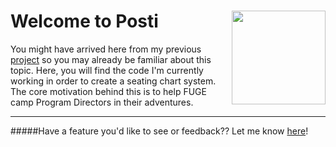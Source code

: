 <h1 align="left">Welcome to Posti
<a href="https://trello.com/b/vgFF7dbp/posti" target="_blank">
<img src="https://d2k1ftgv7pobq7.cloudfront.net/meta/u/res/images/brand-assets/Logos/0c47ceaceed90bc4860ee16c53d3e6eb/trello-logo-blue.png" align="right" width="150/">
</a>
</h1>

You might have arrived here from my previous [project](https://github.com/naphipps/SeatingSystem) so you may already be familiar about this topic. Here, you will find the code I'm currently working in order to create a seating chart system. The core motivation behind this is to help FUGE camp Program Directors in their adventures.

***
#####Have a feature you'd like to see or feedback?? Let me know [here](https://github.com/naphipps/posti/issues)!